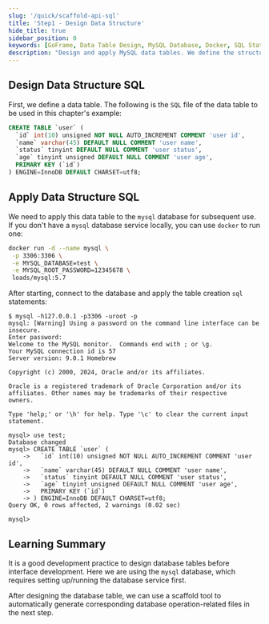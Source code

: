 ```yaml
---
slug: '/quick/scaffold-api-sql'
title: 'Step1 - Design Data Structure'
hide_title: true
sidebar_position: 0
keywords: [GoFrame, Data Table Design, MySQL Database, Docker, SQL Statements, InnoDB, Auto Increment, varchar, Database Connection, User Status]
description: "Design and apply MySQL data tables. We define the structure of data tables for user information and practice operations by running MySQL with Docker, including creating table structures and applying SQL statements, helping you quickly master database operation skills."
---
```



## Design Data Structure SQL

First, we define a data table. The following is the `SQL` file of the data table to be used in this chapter's example:

```sql
CREATE TABLE `user` (
  `id` int(10) unsigned NOT NULL AUTO_INCREMENT COMMENT 'user id',
  `name` varchar(45) DEFAULT NULL COMMENT 'user name',
  `status` tinyint DEFAULT NULL COMMENT 'user status',
  `age` tinyint unsigned DEFAULT NULL COMMENT 'user age',
  PRIMARY KEY (`id`)
) ENGINE=InnoDB DEFAULT CHARSET=utf8;
```

## Apply Data Structure SQL

We need to apply this data table to the `mysql` database for subsequent use. If you don't have a `mysql` database service locally, you can use `docker` to run one:

```bash
docker run -d --name mysql \
 -p 3306:3306 \
 -e MYSQL_DATABASE=test \
 -e MYSQL_ROOT_PASSWORD=12345678 \
 loads/mysql:5.7
```

After starting, connect to the database and apply the table creation `sql` statements:
```text
$ mysql -h127.0.0.1 -p3306 -uroot -p
mysql: [Warning] Using a password on the command line interface can be insecure.
Enter password: 
Welcome to the MySQL monitor.  Commands end with ; or \g.
Your MySQL connection id is 57
Server version: 9.0.1 Homebrew

Copyright (c) 2000, 2024, Oracle and/or its affiliates.

Oracle is a registered trademark of Oracle Corporation and/or its
affiliates. Other names may be trademarks of their respective
owners.

Type 'help;' or '\h' for help. Type '\c' to clear the current input statement.

mysql> use test;
Database changed
mysql> CREATE TABLE `user` (
    ->   `id` int(10) unsigned NOT NULL AUTO_INCREMENT COMMENT 'user id',
    ->   `name` varchar(45) DEFAULT NULL COMMENT 'user name',
    ->   `status` tinyint DEFAULT NULL COMMENT 'user status',
    ->   `age` tinyint unsigned DEFAULT NULL COMMENT 'user age',
    ->   PRIMARY KEY (`id`)
    -> ) ENGINE=InnoDB DEFAULT CHARSET=utf8;
Query OK, 0 rows affected, 2 warnings (0.02 sec)

mysql> 
```



## Learning Summary

It is a good development practice to design database tables before interface development. Here we are using the `mysql` database, which requires setting up/running the database service first.

After designing the database table, we can use a scaffold tool to automatically generate corresponding database operation-related files in the next step.